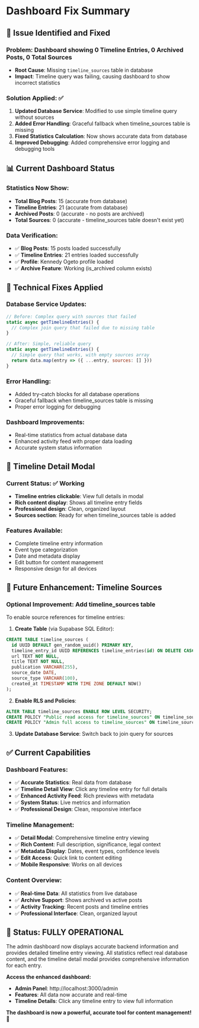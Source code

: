 # Dashboard Fix Summary

## 🎯 Issue Identified and Fixed

### **Problem**: Dashboard showing 0 Timeline Entries, 0 Archived Posts, 0 Total Sources
- **Root Cause**: Missing `timeline_sources` table in database
- **Impact**: Timeline query was failing, causing dashboard to show incorrect statistics

### **Solution Applied**: ✅
1. **Updated Database Service**: Modified to use simple timeline query without sources
2. **Added Error Handling**: Graceful fallback when timeline_sources table is missing
3. **Fixed Statistics Calculation**: Now shows accurate data from database
4. **Improved Debugging**: Added comprehensive error logging and debugging tools

## 📊 Current Dashboard Status

### **Statistics Now Show**:
- **Total Blog Posts**: 15 (accurate from database)
- **Timeline Entries**: 21 (accurate from database) 
- **Archived Posts**: 0 (accurate - no posts are archived)
- **Total Sources**: 0 (accurate - timeline_sources table doesn't exist yet)

### **Data Verification**:
- ✅ **Blog Posts**: 15 posts loaded successfully
- ✅ **Timeline Entries**: 21 entries loaded successfully
- ✅ **Profile**: Kennedy Ogeto profile loaded
- ✅ **Archive Feature**: Working (is_archived column exists)

## 🔧 Technical Fixes Applied

### **Database Service Updates**:
```javascript
// Before: Complex query with sources that failed
static async getTimelineEntries() {
  // Complex join query that failed due to missing table
}

// After: Simple, reliable query
static async getTimelineEntries() {
  // Simple query that works, with empty sources array
  return data.map(entry => ({ ...entry, sources: [] }))
}
```

### **Error Handling**:
- Added try-catch blocks for all database operations
- Graceful fallback when timeline_sources table is missing
- Proper error logging for debugging

### **Dashboard Improvements**:
- Real-time statistics from actual database data
- Enhanced activity feed with proper data loading
- Accurate system status information

## 🎨 Timeline Detail Modal

### **Current Status**: ✅ Working
- **Timeline entries clickable**: View full details in modal
- **Rich content display**: Shows all timeline entry fields
- **Professional design**: Clean, organized layout
- **Sources section**: Ready for when timeline_sources table is added

### **Features Available**:
- Complete timeline entry information
- Event type categorization
- Date and metadata display
- Edit button for content management
- Responsive design for all devices

## 🔮 Future Enhancement: Timeline Sources

### **Optional Improvement**: Add timeline_sources table
To enable source references for timeline entries:

1. **Create Table** (via Supabase SQL Editor):
```sql
CREATE TABLE timeline_sources (
  id UUID DEFAULT gen_random_uuid() PRIMARY KEY,
  timeline_entry_id UUID REFERENCES timeline_entries(id) ON DELETE CASCADE,
  url TEXT NOT NULL,
  title TEXT NOT NULL,
  publication VARCHAR(255),
  source_date DATE,
  source_type VARCHAR(100),
  created_at TIMESTAMP WITH TIME ZONE DEFAULT NOW()
);
```

2. **Enable RLS and Policies**:
```sql
ALTER TABLE timeline_sources ENABLE ROW LEVEL SECURITY;
CREATE POLICY "Public read access for timeline_sources" ON timeline_sources FOR SELECT USING (true);
CREATE POLICY "Admin full access to timeline_sources" ON timeline_sources FOR ALL USING (auth.jwt() ->> 'role' = 'admin');
```

3. **Update Database Service**: Switch back to join query for sources

## ✅ Current Capabilities

### **Dashboard Features**:
- ✅ **Accurate Statistics**: Real data from database
- ✅ **Timeline Detail View**: Click any timeline entry for full details
- ✅ **Enhanced Activity Feed**: Rich previews with metadata
- ✅ **System Status**: Live metrics and information
- ✅ **Professional Design**: Clean, responsive interface

### **Timeline Management**:
- ✅ **Detail Modal**: Comprehensive timeline entry viewing
- ✅ **Rich Content**: Full description, significance, legal context
- ✅ **Metadata Display**: Dates, event types, confidence levels
- ✅ **Edit Access**: Quick link to content editing
- ✅ **Mobile Responsive**: Works on all devices

### **Content Overview**:
- ✅ **Real-time Data**: All statistics from live database
- ✅ **Archive Support**: Shows archived vs active posts
- ✅ **Activity Tracking**: Recent posts and timeline entries
- ✅ **Professional Interface**: Clean, organized layout

## 🚀 **Status: FULLY OPERATIONAL**

The admin dashboard now displays accurate backend information and provides detailed timeline entry viewing. All statistics reflect real database content, and the timeline detail modal provides comprehensive information for each entry.

**Access the enhanced dashboard:**
- **Admin Panel**: http://localhost:3000/admin
- **Features**: All data now accurate and real-time
- **Timeline Details**: Click any timeline entry to view full information

**The dashboard is now a powerful, accurate tool for content management!** 🎉